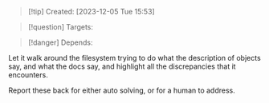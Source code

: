 
>[!tip] Created: [2023-12-05 Tue 15:53]

>[!question] Targets: 

>[!danger] Depends: 

Let it walk around the filesystem trying to do what the description of objects say, and what the docs say, and highlight all the discrepancies that it encounters.

Report these back for either auto solving, or for a human to address.